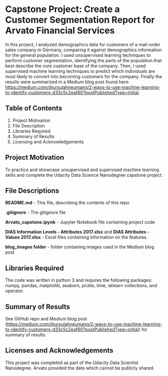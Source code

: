 # Capstone Project: Create a Customer Segmentation Report for Arvato Financial Services
In this project, I analyzed demographics data for customers of a mail-order sales company in Germany, comparing it against demographics information for the general population. I used unsupervised learning techniques to perform customer segmentation, identifying the parts of the population that best describe the core customer base of the company. Then, I used supervised machine learning techniques to predict which individuals are most likely to convert into becoming customers for the company.  Finally the results were summarized in a Medium blog post found here: https://medium.com/@ursulahneumann/2-ways-to-use-machine-learning-to-identify-customers-d33c5c2eaf60?postPublishedType=initial.

## Table of Contents
1) Project Motivation <br>
2) File Description <br>
3) Libraries Required <br>
4) Summary of Results <br>
5) Licensing and Acknowledgements <br>

## Project Motivation
To practice and showcase unsupervised and supervised machine learning skills and complete the Udacity Data Science Nanodegree capstone project.

## File Descriptions
**README.md** - This file, describing the contents of this repo

**.gitignore** - The gitignore file

**Arvato_capstone.ipynb** - Jupyter Notebook file containing project code

**DIAS Information Levels - Attributes 2017.xlsx** and **DIAS Attributes - Values 2017.xlsx** - Excel files containing information on the features.

**blog_images folder** - folder containing images used in the Medium blog post

## Libraries Required
The code was written in python 3 and requires the following packages: numpy, pandas, matplotlib, seaborn, pickle, time, sklearn collections, and operator.  

## Summary of Results
See GitHub repo and Medium blog post (https://medium.com/@ursulahneumann/2-ways-to-use-machine-learning-to-identify-customers-d33c5c2eaf60?postPublishedType=initial) for summary of results.  

## Licenses and Acknowledgements
This project was completed as part of the Udacity Data Scientist Nanodegree.
Arvato provided the data which cannot be publicly shared.
